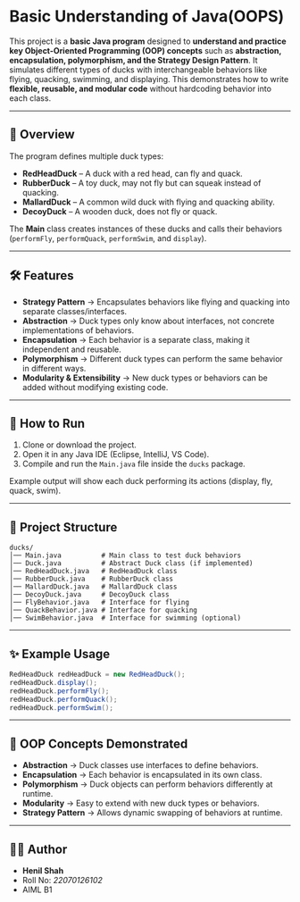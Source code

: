 # Basic Understanding of Java(OOPS) 


This project is a **basic Java program** designed to **understand and practice key Object-Oriented Programming (OOP) concepts** such as **abstraction, encapsulation, polymorphism, and the Strategy Design Pattern**. It simulates different types of ducks with interchangeable behaviors like flying, quacking, swimming, and displaying. This demonstrates how to write **flexible, reusable, and modular code** without hardcoding behavior into each class.

---

## 📖 Overview

The program defines multiple duck types:

* **RedHeadDuck** – A duck with a red head, can fly and quack.
* **RubberDuck** – A toy duck, may not fly but can squeak instead of quacking.
* **MallardDuck** – A common wild duck with flying and quacking ability.
* **DecoyDuck** – A wooden duck, does not fly or quack.

The **Main** class creates instances of these ducks and calls their behaviors (`performFly`, `performQuack`, `performSwim`, and `display`).

---

## 🛠 Features

* **Strategy Pattern** → Encapsulates behaviors like flying and quacking into separate classes/interfaces.
* **Abstraction** → Duck types only know about interfaces, not concrete implementations of behaviors.
* **Encapsulation** → Each behavior is a separate class, making it independent and reusable.
* **Polymorphism** → Different duck types can perform the same behavior in different ways.
* **Modularity & Extensibility** → New duck types or behaviors can be added without modifying existing code.

---

## 🚀 How to Run

1. Clone or download the project.
2. Open it in any Java IDE (Eclipse, IntelliJ, VS Code).
3. Compile and run the `Main.java` file inside the `ducks` package.

Example output will show each duck performing its actions (display, fly, quack, swim).

---

## 📂 Project Structure

```
ducks/
│── Main.java          # Main class to test duck behaviors
│── Duck.java          # Abstract Duck class (if implemented)
│── RedHeadDuck.java   # RedHeadDuck class
│── RubberDuck.java    # RubberDuck class
│── MallardDuck.java   # MallardDuck class
│── DecoyDuck.java     # DecoyDuck class
│── FlyBehavior.java   # Interface for flying
│── QuackBehavior.java # Interface for quacking
│── SwimBehavior.java  # Interface for swimming (optional)
```

---

## ✨ Example Usage

```java
RedHeadDuck redHeadDuck = new RedHeadDuck();
redHeadDuck.display();
redHeadDuck.performFly();
redHeadDuck.performQuack();
redHeadDuck.performSwim();
```

---

## 🎯 OOP Concepts Demonstrated

* **Abstraction** → Duck classes use interfaces to define behaviors.
* **Encapsulation** → Each behavior is encapsulated in its own class.
* **Polymorphism** → Duck objects can perform behaviors differently at runtime.
* **Modularity** → Easy to extend with new duck types or behaviors.
* **Strategy Pattern** → Allows dynamic swapping of behaviors at runtime.

---

## 👨‍💻 Author

* **Henil Shah**
* Roll No: *22070126102*
* AIML B1
